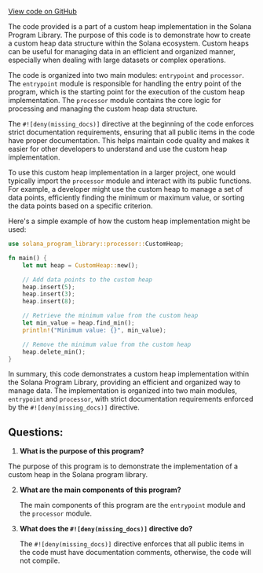 [View code on GitHub](https://github.com/solana-labs/solana-program-library/examples/rust/custom-heap/src/lib.rs)

The code provided is a part of a custom heap implementation in the Solana Program Library. The purpose of this code is to demonstrate how to create a custom heap data structure within the Solana ecosystem. Custom heaps can be useful for managing data in an efficient and organized manner, especially when dealing with large datasets or complex operations.

The code is organized into two main modules: `entrypoint` and `processor`. The `entrypoint` module is responsible for handling the entry point of the program, which is the starting point for the execution of the custom heap implementation. The `processor` module contains the core logic for processing and managing the custom heap data structure.

The `#![deny(missing_docs)]` directive at the beginning of the code enforces strict documentation requirements, ensuring that all public items in the code have proper documentation. This helps maintain code quality and makes it easier for other developers to understand and use the custom heap implementation.

To use this custom heap implementation in a larger project, one would typically import the `processor` module and interact with its public functions. For example, a developer might use the custom heap to manage a set of data points, efficiently finding the minimum or maximum value, or sorting the data points based on a specific criterion.

Here's a simple example of how the custom heap implementation might be used:

```rust
use solana_program_library::processor::CustomHeap;

fn main() {
    let mut heap = CustomHeap::new();

    // Add data points to the custom heap
    heap.insert(5);
    heap.insert(3);
    heap.insert(8);

    // Retrieve the minimum value from the custom heap
    let min_value = heap.find_min();
    println!("Minimum value: {}", min_value);

    // Remove the minimum value from the custom heap
    heap.delete_min();
}
```

In summary, this code demonstrates a custom heap implementation within the Solana Program Library, providing an efficient and organized way to manage data. The implementation is organized into two main modules, `entrypoint` and `processor`, with strict documentation requirements enforced by the `#![deny(missing_docs)]` directive.
## Questions: 
 1. **What is the purpose of this program?**

   The purpose of this program is to demonstrate the implementation of a custom heap in the Solana program library.

2. **What are the main components of this program?**

   The main components of this program are the `entrypoint` module and the `processor` module.

3. **What does the `#![deny(missing_docs)]` directive do?**

   The `#![deny(missing_docs)]` directive enforces that all public items in the code must have documentation comments, otherwise, the code will not compile.